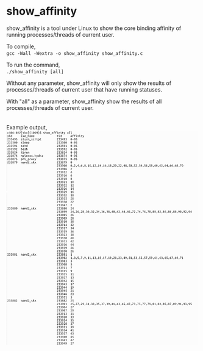 # show_affinity
show_affinity is a tool under Linux to show the core binding affinity of running processes/threads of current user. 


To compile,<br> 
`gcc -Wall -Wextra -o show_affinity show_affinity.c`

To run the command, <br>
`./show_affinity [all]`

Without any parameter, show_affinity will only show the results of processes/threads of current user that have running statuses.

With "all" as a parameter, show_affinity show the results of all processes/threads of current user. 
<br>
<br>
<br>
Example output, <br>
![](https://github.com/TACC/show_affinity/blob/master/affinity.png)

